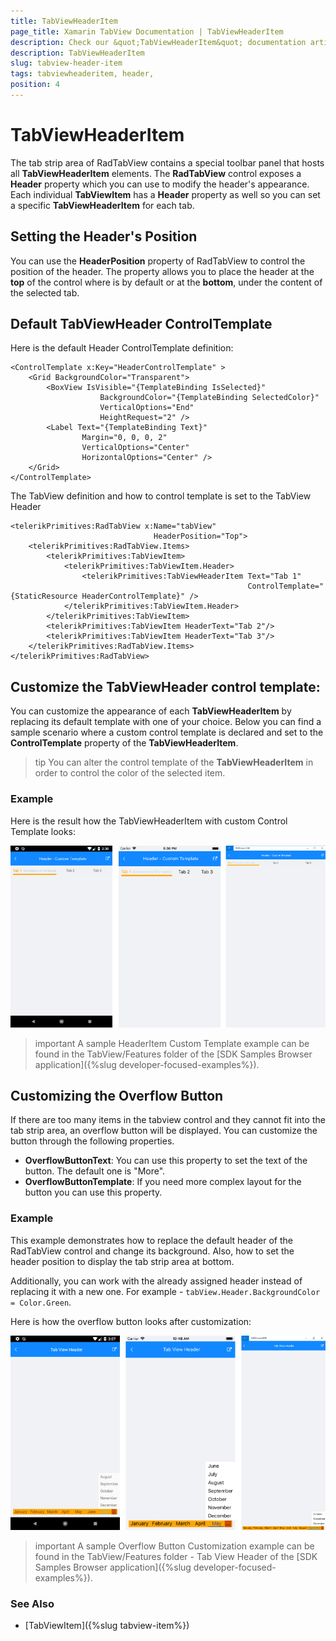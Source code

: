 ```yaml
---
title: TabViewHeaderItem
page_title: Xamarin TabView Documentation | TabViewHeaderItem
description: Check our &quot;TabViewHeaderItem&quot; documentation article for Telerik TabView for Xamarin control.
description: TabViewHeaderItem
slug: tabview-header-item
tags: tabviewheaderitem, header,
position: 4
---
```


# TabViewHeaderItem

The tab strip area of RadTabView contains a special toolbar panel that hosts all **TabViewHeaderItem** elements. 
The **RadTabView** control exposes a **Header** property which you can use to modify the header's appearance. Each individual **TabViewItem** has a **Header** property as well so you can set a specific **TabViewHeaderItem** for each tab.

## Setting the Header's Position

You can use the **HeaderPosition** property of RadTabView to control the position of the header. The property allows you to place the header at the **top** of the control where is by default or at the **bottom**, under the content of the selected tab. 

## Default TabViewHeader ControlTemplate

Here is the default Header ControlTemplate definition:

```XAML
<ControlTemplate x:Key="HeaderControlTemplate" >
    <Grid BackgroundColor="Transparent">
        <BoxView IsVisible="{TemplateBinding IsSelected}"
                    BackgroundColor="{TemplateBinding SelectedColor}"
                    VerticalOptions="End"
                    HeightRequest="2" />
        <Label Text="{TemplateBinding Text}" 
                Margin="0, 0, 0, 2" 
                VerticalOptions="Center" 
                HorizontalOptions="Center" />
    </Grid>
</ControlTemplate>
```

The TabView definition and how to control template is set to the TabView Header

```XAML
<telerikPrimitives:RadTabView x:Name="tabView"
                                HeaderPosition="Top">
    <telerikPrimitives:RadTabView.Items>
        <telerikPrimitives:TabViewItem>
            <telerikPrimitives:TabViewItem.Header>
                <telerikPrimitives:TabViewHeaderItem Text="Tab 1" 
                                                     ControlTemplate="{StaticResource HeaderControlTemplate}" />
            </telerikPrimitives:TabViewItem.Header>
        </telerikPrimitives:TabViewItem>
        <telerikPrimitives:TabViewItem HeaderText="Tab 2"/>
        <telerikPrimitives:TabViewItem HeaderText="Tab 3"/>
    </telerikPrimitives:RadTabView.Items>
</telerikPrimitives:RadTabView>
```

## Customize the TabViewHeader control template: 

You can customize the appearance of each **TabViewHeaderItem** by replacing its default template with one of your choice. Below you can find a sample scenario where a custom control template is declared and set to the **ControlTemplate** property of the **TabViewHeaderItem**. 

>tip You can alter the control template of the **TabViewHeaderItem** in order to control the color of the selected item. 

### Example 

<snippet id='tabview-features-tabviewheader-custom-template-xaml'/>

Here is the result how the TabViewHeaderItem with custom Control Template looks:

![TabViewHeaderItem Template](images/tabview-custom-header-item.png)

>important A sample HeaderItem Custom Template example can be found in the TabView/Features folder of the [SDK Samples Browser application]({%slug developer-focused-examples%}).

## Customizing the Overflow Button

If there are too many items in the tabview control and they cannot fit into the tab strip area, an overflow button will be displayed. You can customize the button through the following properties.

- **OverflowButtonText**: You can use this property to set the text of the button. The default one is "More".
- **OverflowButtonTemplate**: If you need more complex layout for the button you can use this property.

### Example

This example demonstrates how to replace the default header of the RadTabView control and change its background. Also, how to set the header position to display the tab strip area at bottom.

<snippet id='tabview-features-tabviewheader-xaml'/>
<snippet id='tabview-features-tabviewheader-csharp'/>

Additionally, you can work with the already assigned header instead of replacing it with a new one. For example - `tabView.Header.BackgroundColor = Color.Green`. 

Here is how the overflow button looks after customization:  

![Custom Overflow Button](images/tabview-overflow-button.png)

>important A sample Overflow Button Customization example can be found in the TabView/Features folder - Tab View Header of the [SDK Samples Browser application]({%slug developer-focused-examples%}).

### See Also

- [TabViewItem]({%slug tabview-item%})

